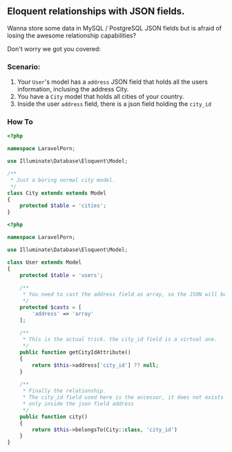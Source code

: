 ## Eloquent relationships with JSON fields.

Wanna store some data in MySQL / PostgreSQL JSON fields but is afraid of losing the awesome relationship capabilities? 


Don't worry we got you covered:

### Scenario:

1) Your `User`'s model has a `address` JSON field that holds all the users information, inclusing the address City. 
2) You have a `City` model that holds all cities of your country.
3) Inside the user `address` field, there is a json field holding the `city_id`

### How To

```php
<?php

namespace LaravelPorn;

use Illuminate\Database\Eloquent\Model;

/**
 * Just a boring normal city model.
 */
class City extends extends Model
{
    protected $table = 'cities';
}

```

```php
<?php

namespace LaravelPorn;

use Illuminate\Database\Eloquent\Model;

class User extends Model
{
    protected $table = 'users';
    
    /**
     * You need to cast the address field as array, so the JSON will be always an array
     */
    protected $casts = [
        'address' => 'array'
    ];
    
    /**
     * This is the actual trick. the city_id field is a virtual one.
     */
    public function getCityIdAttribute()
    {
        return $this->address['city_id'] ?? null;
    }
    
    /**
     * Finally the relationship.
     * The city_id field used here is the accessor, it does not exists on the table, but
     * only inside the json field address
     */
    public function city()
    {
        return $this->belongsTo(City::class, 'city_id')
    }
}

```
